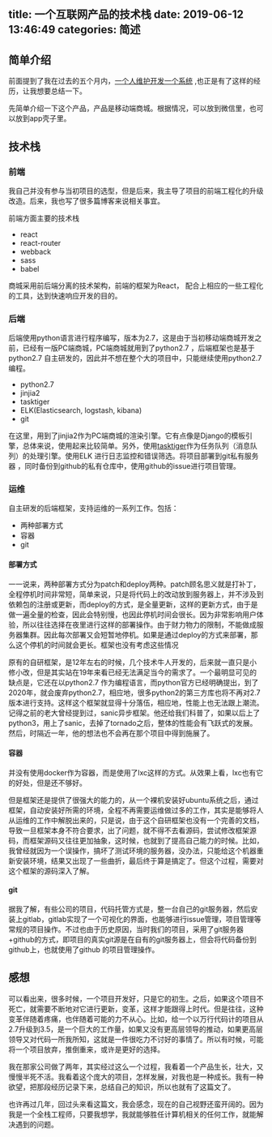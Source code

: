 title: 一个互联网产品的技术栈
date: 2019-06-12 13:46:49
categories: 简述
  --- 


## 简单介绍

前面提到了我在过去的五个月内，[一个人维护开发一个系统](https://www.jianshu.com/p/ae6752041b0b) ,也正是有了这样的经历，让我想要总结一下。

先简单介绍一下这个产品，产品是移动端商城。根据情况，可以放到微信里，也可以放到app壳子里。

##  技术栈


### 前端

我自己并没有参与当初项目的选型，但是后来，我主导了项目的前端工程化的升级改造。后来，我也写了很多篇博客来说相关事宜。

前端方面主要的技术栈

- react
- react-router
- webback
- sass
- babel 

商城采用前后端分离的技术架构，前端的框架为React， 配合上相应的一些工程化的工具，达到快速响应开发的目的。

### 后端

后端使用python语言进行程序编写，版本为2.7，这是由于当初移动端商城开发之前，已经有一版PC端商城，PC端商城就用到了python2.7 ，后端框架也是基于python2.7 自主研发的，因此并不想在整个大的项目中，只能继续使用python2.7编程。


- python2.7
- jinjia2
- tasktiger
- ELK(Elasticsearch, logstash, kibana)
- git

在这里，用到了jinjia2作为PC端商城的渲染引擎。它有点像是Django的模板引擎，总体来说，使用起来比较简单。另外，使用[tasktiger]([https://github.com/closeio/tasktiger](https://github.com/closeio/tasktiger)
)作为任务队列（消息队列）的处理引擎。使用ELK 进行日志监控和错误筛选。将项目部署到git私有服务器
，同时备份到github的私有仓库中，使用github的issue进行项目管理。

### 运维

自主研发的后端框架，支持运维的一系列工作。包括：

- 两种部署方式
- 容器
- git

####  部署方式

一一说来，两种部署方式分为patch和deploy两种。patch顾名思义就是打补丁，全程停机时间非常短，简单来说，只是将代码上的改动放到服务器上，并不涉及到依赖包的注册或更新，而deploy的方式，是全量更新，这样的更新方式，由于是做一遍全量的检查，因此会特别慢，也因此停机时间会很长。因为非常影响用户体验，所以往往选择在夜里进行这样的部署操作。由于财力物力的限制，不能做成服务器集群。因此每次部署又会短暂地停机。如果是通过deploy的方式来部署，那么这个停机的时间就会更长。框架也没有考虑这些情况


原有的自研框架，是12年左右的时候，几个技术牛人开发的，后来就一直只是小修小改，但是其实站在19年来看已经无法满足当今的需求了。一个最明显可见的缺点是，它还在以python2.7 作为编程语言，而python官方已经明确提出，到了2020年，就会废弃python2.7，相应地，很多python2的第三方库也将不再对2.7版本进行支持。这样这个框架就显得十分落伍，相应地，性能上也无法跟上潮流。记得之前的老大曾经提到过，sanic异步框架。他还给我们科普了，如果以后上了python3，用上了sanic，去掉了tornado之后，整体的性能会有飞跃式的发展。然后，时隔近一年，他的想法也不会再在那个项目中得到施展了。

#### 容器

并没有使用docker作为容器，而是使用了lxc这样的方式。从效果上看，lxc也有它的好处，但是还不够好。

但是框架还是提供了很强大的能力的，从一个裸机安装好ubuntu系统之后，通过框架，自动安装好所需的环境，全程不再需要运维做过多的工作，其实是能够将人从运维的工作中解脱出来的，只是说，由于这个自研框架也没有一个完善的文档，导致一旦框架本身不符合要求，出了问题，就不得不去看源码，尝试修改框架源码，而框架源码又往往更加抽象，这时候，也就到了提高自己能力的时候。比如，我曾经就因为一个误操作，搞坏了测试环境的服务器，没办法，只能给这个机器重新安装环境，结果又出现了一些曲折，最后终于算是搞定了。但这个过程，需要对这个框架的源码深入了解。


#### git

据我了解，有些公司的项目，代码托管方式是，整一台自己的git服务器，然后安装上gitlab，gitlab实现了一个可视化的界面，也能够进行issue管理，项目管理等常规的项目操作。不过也由于历史原因，当时我们的项目，采用了git服务器+github的方式，即项目的真实git源是在自有的git服务器上，但会将代码备份到github上，也就使用了github  的项目管理操作。

## 感想

可以看出来，很多时候，一个项目开发好，只是它的初生。之后，如果这个项目不死亡，就需要不断地对它进行更新，变革，这样才能跟得上时代。但是往往，这种变革伴随着疼痛，也伴随着可能的力不从心。比如，给一个以万行代码计的项目从2.7升级到3.5，是一个巨大的工作量，如果又没有更高层领导的推动，如果更高层领导又对代码一所我所知，这就是一件很吃力不讨好的事情了。所以有时候，可能将一个项目放弃，推倒重来，或许是更好的选择。

我在那家公司做了两年，其实经过这么一个过程，我看着一个产品生长，壮大，又慢慢半死不活。我看着这个庞大的项目，怎样发展，对我也是一种成长。我有一种欲望，把那段经历记录下来，总结自己的知识，所以也就有了这篇文了。

也许再过几年，回过头来看这篇文，我会感念，现在的自己视野还蛮开阔的。因为我是一个全栈工程师，只要我想学，我就能够胜任计算机相关的任何工作，就能解决遇到的问题。






